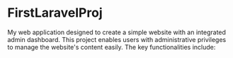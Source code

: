 # FirstLaravelProj
My web application designed to create a simple website with an integrated admin dashboard. This project enables users with administrative privileges to manage the website's content easily. The key functionalities include:
